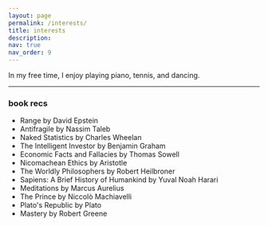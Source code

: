 ```yaml
---
layout: page
permalink: /interests/
title: interests
description:
nav: true
nav_order: 9
---
```


In my free time, I enjoy playing piano, tennis, and dancing.

-----------------------

### book recs
- Range by David Epstein
- Antifragile by Nassim Taleb
- Naked Statistics by Charles Wheelan
- The Intelligent Investor by Benjamin Graham
- Economic Facts and Fallacies by Thomas Sowell
- Nicomachean Ethics by Aristotle
- The Worldly Philosophers by Robert Heilbroner
- Sapiens: A Brief History of Humankind by Yuval Noah Harari
- Meditations by Marcus Aurelius
- The Prince by Niccolò Machiavelli
- Plato's Republic by Plato
- Mastery by Robert Greene
